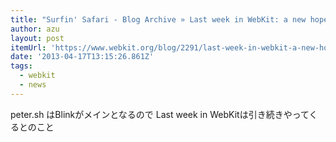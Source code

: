 ```yaml
---
title: "Surfin' Safari - Blog Archive » Last week in WebKit: a new hope"
author: azu
layout: post
itemUrl: 'https://www.webkit.org/blog/2291/last-week-in-webkit-a-new-hope/'
date: '2013-04-17T13:15:26.861Z'
tags:
  - webkit
  - news
---
```

peter.sh はBlinkがメインとなるので
Last week in WebKitは引き続きやってくるとのこと
